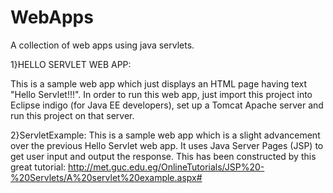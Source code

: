 # WebApps
A collection of web apps using java servlets.

1}HELLO SERVLET WEB APP:

This is a sample web app which just displays an HTML page having text "Hello Servlet!!!". In order to run this web app, just import this project into Eclipse indigo (for Java EE developers), set up a Tomcat Apache server and run this project on that server.

2}ServletExample:
This is a sample web app which is a slight advancement over the previous Hello Servlet web app. It uses Java Server Pages (JSP) to get user input and output the response. This has been constructed by this great tutorial: http://met.guc.edu.eg/OnlineTutorials/JSP%20-%20Servlets/A%20servlet%20example.aspx#
